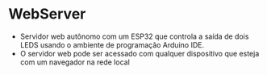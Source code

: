 # WebServer
* Servidor web autônomo com um ESP32 que controla a saída de dois LEDS usando o
ambiente de programação Arduino IDE.
* O servidor web pode ser acessado com qualquer
dispositivo que esteja com um navegador na rede local
 
